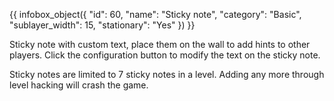 {{ infobox_object({
	"id": 60,
	"name": "Sticky note",
	"category": "Basic",
	"sublayer_width": 15,
	"stationary": "Yes"
}) }}

Sticky note with custom text, place them on the wall to add hints to other players. Click the configuration button to modify the text on the sticky note.

Sticky notes are limited to 7 sticky notes in a level. Adding any more through level hacking will crash the game.